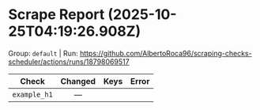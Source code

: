 # Scrape Report (2025-10-25T04:19:26.908Z)

Group: `default`  |  Run: https://github.com/AlbertoRoca96/scraping-checks-scheduler/actions/runs/18798069517

| Check | Changed | Keys | Error |
|---|:---:|:--|:--|
| `example_h1` | — |  |  |
